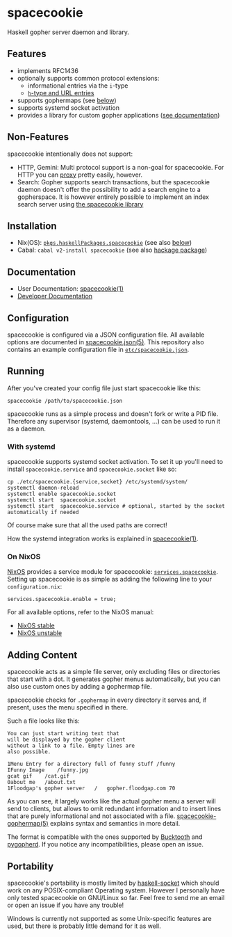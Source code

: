 # spacecookie

Haskell gopher server daemon and library.

## Features

* implements RFC1436
* optionally supports common protocol extensions:
  * informational entries via the `i`-type
  * [`h`-type and URL entries](http://gopher.quux.org:70/Archives/Mailing%20Lists/gopher/gopher.2002-02%7C/MBOX-MESSAGE/34)
* supports gophermaps (see [below](#adding-content))
* supports systemd socket activation
* provides a library for custom gopher applications ([see documentation](http://hackage.haskell.org/package/spacecookie/docs/Network-Gopher.html))

## Non-Features

spacecookie intentionally does not support:

* HTTP, Gemini: Multi protocol support is a non-goal for spacecookie.
  For HTTP you can [proxy](https://github.com/sternenseemann/gopher-proxy)
  pretty easily, however.
* Search: Gopher supports search transactions, but the spacecookie daemon doesn't offer
  the possibility to add a search engine to a gopherspace. It is however
  entirely possible to implement an index search server using [the
  spacecookie library](https://hackage.haskell.org/package/spacecookie/docs/Network-Gopher.html)

## Installation

* Nix(OS): [`pkgs.haskellPackages.spacecookie`](https://search.nixos.org/packages?channel=unstable&from=0&size=50&sort=relevance&query=spacecookie)
  (see also [below](#on-nixos))
* Cabal: `cabal v2-install spacecookie`
  (see also [hackage package](http://hackage.haskell.org/package/spacecookie))

## Documentation

* User Documentation: [spacecookie(1)](https://sternenseemann.github.io/spacecookie/spacecookie.1.html)
* [Developer Documentation](hackage.haskell.org/package/spacecookie)

## Configuration

spacecookie is configured via a JSON configuration file.
All available options are documented in
[spacecookie.json(5)](https://sternenseemann.github.io/spacecookie/spacecookie.json.5.html).
This repository also contains an example configuration file in
[`etc/spacecookie.json`](./etc/spacecookie.json).

## Running

After you've created your config file just start spacecookie like this:

	spacecookie /path/to/spacecookie.json

spacecookie runs as a simple process and doesn't fork or write a PID file.
Therefore any supervisor (systemd, daemontools, ...) can be used to run
it as a daemon.

### With systemd

spacecookie supports systemd socket activation. To set it up you'll need
to install `spacecookie.service` and `spacecookie.socket` like so:

	cp ./etc/spacecookie.{service,socket} /etc/systemd/system/
	systemctl daemon-reload
	systemctl enable spacecookie.socket
	systemctl start  spacecookie.socket
	systemctl start  spacecookie.service # optional, started by the socket automatically if needed

Of course make sure that all the used paths are correct!

How the systemd integration works is explained in
[spacecookie(1)](https://sternenseemann.github.io/spacecookie/spacecookie.1.html#SYSTEMD_INTEGRATION).

### On NixOS

[NixOS](https://nixos.org/nixos/) provides a service module for spacecookie:
[`services.spacecookie`](https://github.com/NixOS/nixpkgs/blob/master/nixos/modules/services/networking/spacecookie.nix).
Setting up spacecookie is as simple as adding the following line to your `configuration.nix`:

	services.spacecookie.enable = true;

For all available options, refer to the NixOS manual:

* [NixOS stable](https://nixos.org/manual/nixos/stable/options.html#opt-services.spacecookie.enable)
* [NixOS unstable](https://nixos.org/manual/nixos/unstable/options.html#opt-services.spacecookie.enable)

## Adding Content

spacecookie acts as a simple file server, only excluding files
or directories that start with a dot. It generates gopher menus
automatically, but you can also use custom ones by adding a
gophermap file.

spacecookie checks for `.gophermap` in every directory it serves and,
if present, uses the menu specified in there.

Such a file looks like this:

	You can just start writing text that
	will be displayed by the gopher client
	without a link to a file. Empty lines are
	also possible.

	1Menu Entry for a directory full of funny stuff	/funny
	IFunny Image	/funny.jpg
	gcat gif	/cat.gif
	0about me	/about.txt
	1Floodgap's gopher server	/	gopher.floodgap.com	70

As you can see, it largely works like the actual gopher menu a server will
send to clients, but allows to omit redundant information and to insert
lines that are purely informational and not associated with a file.
[spacecookie-gophermap(5)](https://sternenseemann.github.io/spacecookie/spacecookie-gophermap.5.html)
explains syntax and semantics in more detail.

The format is compatible with the ones supported by
[Bucktooth](gopher://gopher.floodgap.com/1/buck/) and
[pygopherd](https://github.com/jgoerzen/pygopherd).
If you notice any incompatibilities, please open an issue.

## Portability

spacecookie's portability is mostly limited by
[haskell-socket](https://github.com/lpeterse/haskell-socket)
which should work on any POSIX-compliant Operating system.
However I personally have only tested spacecookie on GNU/Linux
so far. Feel free to send me an email or open an issue if you
have any trouble!

Windows is currently not supported as some Unix-specific features
are used, but there is probably little demand for it as well.
